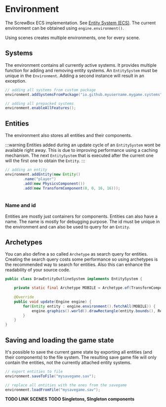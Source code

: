 # Environment

The ScrewBox ECS implementation.
See [Entity System (ECS)](../fundamentals/ecs).
The current environment can be obtained using `engine.environment()`.

Using scenes creates multiple environments, one for every scene.

## Systems

The environment contains all currently active systems.
It provides multiple function for adding and removing entity systems.
An `EntitySystem` must be unique in the `Environment`.
Adding a second instance will result in an exception.

``` java
// adding all systems from custom package
environment.addSystemsFromPackage("io.github.myusername.mygame.systems");

// adding all prepacked systems
environment.enableAllFeatures();
```

## Entities

The environment also stores all entities and their components.

:::warning
Entities added during an update cycle of an `EntitySystem` wont be available right away.
This is due to improving performance using a caching mechanism.
The next `EntitySystem` that is executed after the current one will the first one to obtain the `Entity`.
:::

``` java
// adding an entity
environment.addEntity(new Entity()
        .name("player")
        .add(new PhysicsComponent())
        .add(new TransformComponent(0, 0, 16, 16)));
       
```

### Name and id

Entities are mostly just containers for components.
Entities can also have a name.
The name is mostly for debugging purpose.
The id must be unique in the environment and can also be used to query for an `Entity`.

## Archetypes

You can also define a so called `Archetype` as search query for entities.
Creating the search query costs some performance so using archetypes is the recommended way to search for entities.
Also this can enhance the readability of your source code.

``` java
public class DrawEntityOutlineSystem implements EntitySystem {

    private static final Archetype MOBILE = Archetype.of(TransformComponent.class);
            
    @Override
    public void update(Engine engine) {
        for(Entity entity : engine.environment().fetchAll(MOBILE)) {
            engine.graphics().world().drawRectangle(entity.bounds(), RectangleDrawOptions.outline(Color.RED));
        }
    }
}
```

## Saving and loading the game state

It's possible to save the current game state by exporting all entities (and their components) to the file system.
The resulting save game file will only contain the entities, not the currently attached entity systems.

``` java
// export entities to file
environment.saveToFile("mysavegame.sav");

// replace all entities with the ones from the savegame
environment.loadFromFile("mysavegame.sav");
```

**TODO LINK SCENES**
**TODO Singletons, SIngleton components**